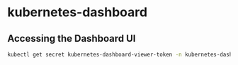 # kubernetes-dashboard

## Accessing the Dashboard UI

```bash
kubectl get secret kubernetes-dashboard-viewer-token -n kubernetes-dashboard -o jsonpath="{.data.token}" | base64 -d
```
